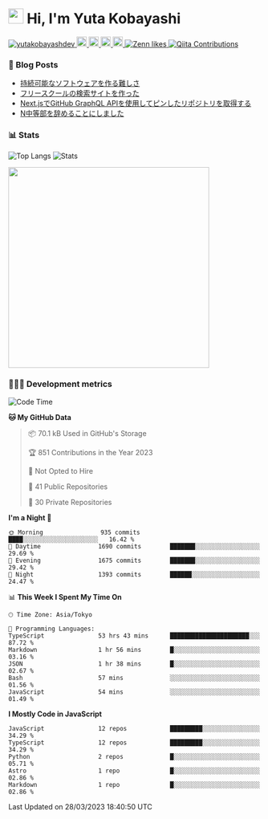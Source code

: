 <h1><img src="https://emojis.slackmojis.com/emojis/images/1613942336/14158/balloons.gif?1613942336" width="30"/> Hi, I'm Yuta Kobayashi</h1>

<p align="left"> 
  <a href="https://github.com/yutakobayashidev/yutakobayashidev/">
    <img src="https://komarev.com/ghpvc/?username=yutakobayashdev" alt="yutakobayashdev" />
  </a>
  <a href="https://twitter.com/yutakobayashi__">
    <img height="20" src="https://img.shields.io/twitter/follow/yutakobayashi__?label=Twitter&logo=twitter&style=flat" />
  </a>
  <a href="https://mastodon.social/@yutakobayashi">
    <img height="20" src="https://img.shields.io/mastodon/follow/107202517736161782?domain=https%3A%2F%2Fmastodon.social&label=Mastodon&logo=mastodon&style=plastic" />
  </a>
  <a href="https://github.com/yutakobayashidev">
    <img height="20" src="https://img.shields.io/github/followers/yutakobayashidev?label=follow&logo=github&style=flat" />
  </a>
  <a href="https://www.reddit.com/user/yutakobayashi">
    <img height="20" src="https://img.shields.io/reddit/user-karma/combined/yutakobayashi?label=Reddit&logo=reddit&style=flat" />
  </a>
  <a href="https://zenn.dev/yutakobayashi">
    <img src="https://badgen.org/img/zenn/yutakobayashi/likes?style=plastic" alt="Zenn likes" />
  </a>
  <a href="https://qiita.com/yutakobayashi">
    <img src="https://badgen.org/img/qiita/yutakobayashi/contributions?style=plastic" alt="Qiita Contributions" />
  </a>
</p>

### 📕 Blog Posts

<!-- BLOG-POST-LIST:START -->
- [持続可能なソフトウェアを作る難しさ](https://yutakobayashi.dev/blog/sustainable-software)
- [フリースクールの検索サイトを作った](https://yutakobayashi.dev/blog/freeschool-search)
- [Next.jsでGitHub GraphQL APIを使用してピンしたリポジトリを取得する](https://zenn.dev/yutakobayashi/articles/github-graphql-api-pin-repository)
- [N中等部を辞めることにしました](https://yutakobayashi.dev/blog/bye-n)
<!-- BLOG-POST-LIST:END -->

### 📊 Stats

![Top Langs](https://github-readme-stats.vercel.app/api/top-langs/?username=yutakobayashidev)
![Stats](https://github-readme-stats.vercel.app/api?username=yutakobayashidev&count_private=true&show_icons=true&line_height=40)

<!--START_SECTION:lapras-card-->
<a href="https://lapras.com/public/yutakobayashi" target="_blank" rel="noopener noreferrer"><img src="https://lapras-card-generator.vercel.app/api/svg?e=3.42&b=2.85&i=3.15&b1=%23020e27&b2=%230e5593&i1=%2303102f&i2=%231688bf&l=en" width="400" ></a>
<!--END_SECTION:lapras-card-->

### 👩🏻‍💻 Development metrics

<!--START_SECTION:waka-->
![Code Time](http://img.shields.io/badge/Code%20Time-931%20hrs%2012%20mins-blue)

**🐱 My GitHub Data** 

> 📦 70.1 kB Used in GitHub's Storage 
 > 
> 🏆 851 Contributions in the Year 2023
 > 
> 🚫 Not Opted to Hire
 > 
> 📜 41 Public Repositories 
 > 
> 🔑 30 Private Repositories 
 > 
**I'm a Night 🦉** 

```text
🌞 Morning                935 commits         ████░░░░░░░░░░░░░░░░░░░░░   16.42 % 
🌆 Daytime                1690 commits        ███████░░░░░░░░░░░░░░░░░░   29.69 % 
🌃 Evening                1675 commits        ███████░░░░░░░░░░░░░░░░░░   29.42 % 
🌙 Night                  1393 commits        ██████░░░░░░░░░░░░░░░░░░░   24.47 % 
```


📊 **This Week I Spent My Time On** 

```text
🕑︎ Time Zone: Asia/Tokyo

💬 Programming Languages: 
TypeScript               53 hrs 43 mins      ██████████████████████░░░   87.72 % 
Markdown                 1 hr 56 mins        █░░░░░░░░░░░░░░░░░░░░░░░░   03.16 % 
JSON                     1 hr 38 mins        █░░░░░░░░░░░░░░░░░░░░░░░░   02.67 % 
Bash                     57 mins             ░░░░░░░░░░░░░░░░░░░░░░░░░   01.56 % 
JavaScript               54 mins             ░░░░░░░░░░░░░░░░░░░░░░░░░   01.49 % 
```

**I Mostly Code in JavaScript** 

```text
JavaScript               12 repos            █████████░░░░░░░░░░░░░░░░   34.29 % 
TypeScript               12 repos            █████████░░░░░░░░░░░░░░░░   34.29 % 
Python                   2 repos             █░░░░░░░░░░░░░░░░░░░░░░░░   05.71 % 
Astro                    1 repo              █░░░░░░░░░░░░░░░░░░░░░░░░   02.86 % 
Markdown                 1 repo              █░░░░░░░░░░░░░░░░░░░░░░░░   02.86 % 
```




 Last Updated on 28/03/2023 18:40:50 UTC
<!--END_SECTION:waka-->
